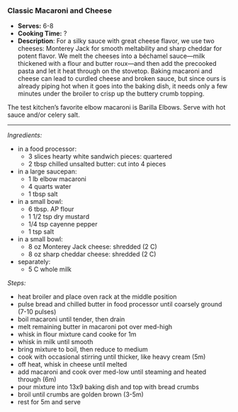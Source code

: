 ### Classic Macaroni and Cheese
* **Serves:** 6-8
* **Cooking Time:** ?
* **Description**: 
 For a silky sauce with great cheese flavor, we use two cheeses: Monterey Jack for smooth meltability and sharp cheddar for potent flavor. We melt the cheeses into a béchamel sauce—milk thickened with a flour and butter roux—and then add the precooked pasta and let it heat through on the stovetop. Baking macaroni and cheese can lead to curdled cheese and broken sauce, but since ours is already piping hot when it goes into the baking dish, it needs only a few minutes under the broiler to crisp up the buttery crumb topping.

The test kitchen’s favorite elbow macaroni is Barilla Elbows. Serve with hot sauce and/or celery salt.

-----
*Ingredients:*
* in a food processor:
  * 3 slices hearty white sandwich pieces: quartered
  * 2 tbsp chilled unsalted butter: cut into 4 pieces
* in a large saucepan:
  * 1 lb elbow macaroni
  * 4 quarts water
  * 1 tbsp salt
* in a small bowl:
  * 6 tbsp. AP flour
  * 1 1/2 tsp dry mustard
  * 1/4 tsp cayenne pepper
  * 1 tsp salt
* in a small bowl:
  * 8 oz Monterey Jack cheese: shredded (2 C)
  * 8 oz sharp cheddar cheese: shredded (2 C)
* separately:
  * 5 C whole milk

*Steps:*
* heat broiler and place oven rack at the middle position
* pulse bread and chilled butter in food processor until coarsely ground (7-10 pulses)
* boil macaroni until tender, then drain
* melt remaining butter in macaroni pot over med-high
* whisk in flour mixture cand cooke for 1m
* whisk in milk until smooth
* bring mixture to boil, then reduce to medium
* cook with occasional stirring until thicker, like heavy cream (5m)
* off heat, whisk in cheese until melted
* add macaroni and cook over med-low until steaming and heated through (6m)
* pour mixture into 13x9 baking dish and top with bread crumbs
* broil until crumbs are golden brown (3-5m)
* rest for 5m and serve

